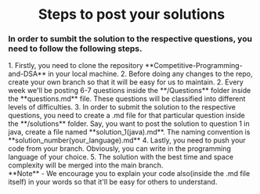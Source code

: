 <h1 align="center">Steps to post your solutions</h1>

### In order to sumbit the solution to the respective questions, you need to follow the following steps.
<div bg="red" color="red">
1. Firstly, you need to clone the repository **Competitive-Programming-and-DSA** in your local machine.
2. Before doing any changes to the repo, create your own branch so that it will be easy for us to maintain.
2. Every week we'll be posting 6-7 questions inside the **/Questions** folder inside the **questions.md** file.
   These questions will be classified into different levels of difficulties.
3. In order to submit the solution to the respective questions, you need to create a .md file for that particular question inside the **/solutions** folder. Say, you want to post the solution to question 1 in java, create a file named **solution_1(java).md**. The naming convention is **solution_number(your_language).md**
4. Lastly, you need to push your code from your branch. Obviously, you can write in the programming language of your choice.
5. The solution with the best time and space complexity will be merged into the main branch.
</div>
**Note** - We encourage you to explain your code also(inside the .md file itself) in your words so that it'll be easy for others to understand.
